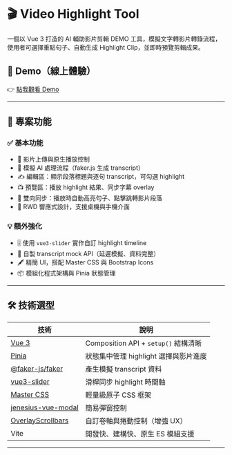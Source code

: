 # 🎬 Video Highlight Tool

一個以 Vue 3 打造的 AI 輔助影片剪輯 DEMO 工具，模擬文字轉影片轉錄流程，使用者可選擇重點句子、自動生成 Highlight Clip，並即時預覽剪輯成果。

## 🚀 Demo（線上體驗）

👉 [點我觀看 Demo](https://video-highlight-tool-delta.vercel.app/)

---

## 🧩 專案功能

### ✅ 基本功能
- 🎥 影片上傳與原生播放控制
- 🧠 模擬 AI 處理流程（faker.js 生成 transcript）
- ✍️ 編輯區：顯示段落標題與逐句 transcript，可勾選 highlight
- 📺 預覽區：播放 highlight 結果、同步字幕 overlay
- 🔁 雙向同步：播放時自動高亮句子、點擊跳轉影片段落
- 📱 RWD 響應式設計，支援桌機與手機介面

### 💡 額外強化
- 🎚️ 使用 `vue3-slider` 實作自訂 highlight timeline
- 🧪 自製 transcript mock API（延遲模擬、資料完整）
- 🖋️ 精簡 UI，搭配 Master CSS 與 Bootstrap Icons
- 📦 模組化程式架構與 Pinia 狀態管理

---

## 🛠️ 技術選型

| 技術 | 說明 |
|------|------|
| [Vue 3](https://vuejs.org/) | Composition API + `setup()` 結構清晰 |
| [Pinia](https://pinia.vuejs.org/) | 狀態集中管理 highlight 選擇與影片進度 |
| [@faker-js/faker](https://www.npmjs.com/package/@faker-js/faker) | 產生模擬 transcript 資料 |
| [vue3-slider](https://www.npmjs.com/package/vue3-slider) | 滑桿同步 highlight 時間軸 |
| [Master CSS](https://master.co/) | 輕量級原子 CSS 框架 |
| [jenesius-vue-modal](https://www.npmjs.com/package/jenesius-vue-modal) | 簡易彈窗控制 |
| [OverlayScrollbars](https://kingsora.github.io/OverlayScrollbars/) | 自訂卷軸與捲動控制（增強 UX） |
| Vite | 開發快、建構快、原生 ES 模組支援 |

---

